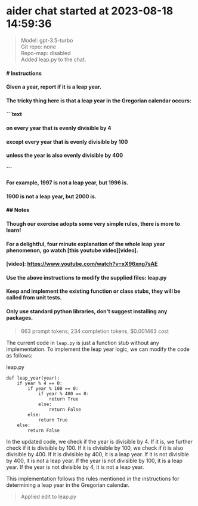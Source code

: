 
# aider chat started at 2023-08-18 14:59:36

> Model: gpt-3.5-turbo  
> Git repo: none  
> Repo-map: disabled  
> Added leap.py to the chat.  

#### # Instructions  
####   
#### Given a year, report if it is a leap year.  
####   
#### The tricky thing here is that a leap year in the Gregorian calendar occurs:  
####   
#### ```text  
#### on every year that is evenly divisible by 4  
####   except every year that is evenly divisible by 100  
####     unless the year is also evenly divisible by 400  
#### ```  
####   
#### For example, 1997 is not a leap year, but 1996 is.  
#### 1900 is not a leap year, but 2000 is.  
####   
#### ## Notes  
####   
#### Though our exercise adopts some very simple rules, there is more to learn!  
####   
#### For a delightful, four minute explanation of the whole leap year phenomenon, go watch [this youtube video][video].  
####   
#### [video]: https://www.youtube.com/watch?v=xX96xng7sAE  
####   
#### ####  
####   
#### Use the above instructions to modify the supplied files: leap.py  
#### Keep and implement the existing function or class stubs, they will be called from unit tests.  
#### Only use standard python libraries, don't suggest installing any packages.  
> 663 prompt tokens, 234 completion tokens, $0.001463 cost  

The current code in `leap.py` is just a function stub without any implementation. To implement the leap year logic, we can modify the code as follows:

leap.py
```
def leap_year(year):
    if year % 4 == 0:
        if year % 100 == 0:
            if year % 400 == 0:
                return True
            else:
                return False
        else:
            return True
    else:
        return False
```

In the updated code, we check if the year is divisible by 4. If it is, we further check if it is divisible by 100. If it is divisible by 100, we check if it is also divisible by 400. If it is divisible by 400, it is a leap year. If it is not divisible by 400, it is not a leap year. If the year is not divisible by 100, it is a leap year. If the year is not divisible by 4, it is not a leap year.

This implementation follows the rules mentioned in the instructions for determining a leap year in the Gregorian calendar.

> Applied edit to leap.py  
